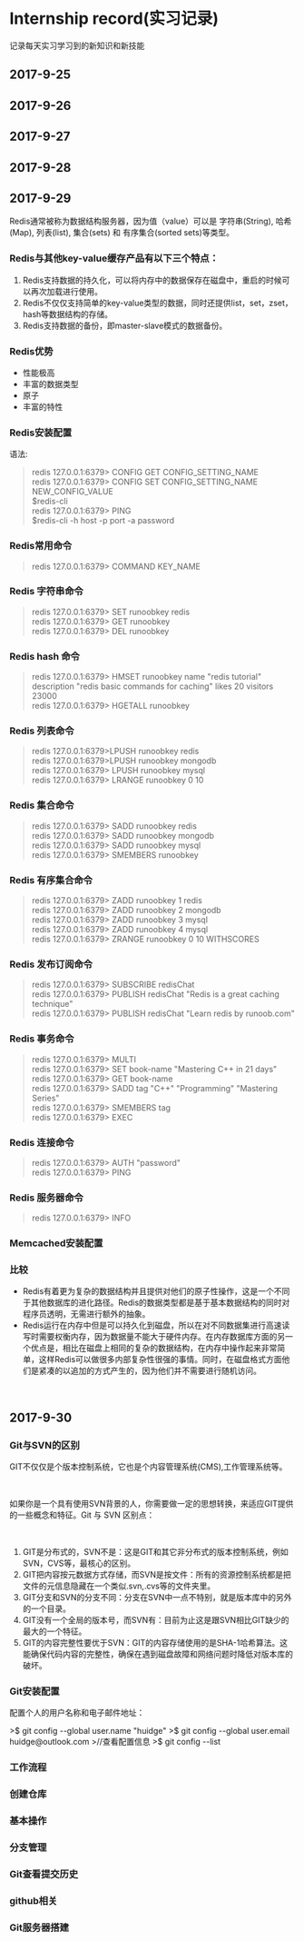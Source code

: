 ﻿# Internship record(实习记录)   
记录每天实习学习到的新知识和新技能
<h2>2017-9-25</h2>

<h2>2017-9-26</h2>

<h2>2017-9-27</h2>

<h2>2017-9-28</h2>

<h2>2017-9-29</h2>
Redis通常被称为数据结构服务器，因为值（value）可以是 字符串(String), 哈希(Map), 列表(list), 集合(sets) 和 有序集合(sorted sets)等类型。

<h3>Redis与其他key-value缓存产品有以下三个特点：</h3>
<ol>
<li>Redis支持数据的持久化，可以将内存中的数据保存在磁盘中，重启的时候可以再次加载进行使用。</li>
<li>Redis不仅仅支持简单的key-value类型的数据，同时还提供list，set，zset，hash等数据结构的存储。</li>
<li>Redis支持数据的备份，即master-slave模式的数据备份。</li>
</ol>

<h3>Redis优势</h3>
<ul>
<li>性能极高</li>
<li>丰富的数据类型</li> 
<li>原子</li>
<li>丰富的特性</li>
</ul>

<h3>Redis安装配置</h3>  
<p>语法:</p>

>redis 127.0.0.1:6379> CONFIG GET CONFIG_SETTING_NAME   
>redis 127.0.0.1:6379> CONFIG SET CONFIG_SETTING_NAME NEW_CONFIG_VALUE   
>$redis-cli   
>redis 127.0.0.1:6379> PING   
>$redis-cli -h host -p port -a password

<h3>Redis常用命令</h3>

>redis 127.0.0.1:6379> COMMAND KEY_NAME

<h3>Redis 字符串命令</h3>

>redis 127.0.0.1:6379> SET runoobkey redis   
>redis 127.0.0.1:6379> GET runoobkey   
>redis 127.0.0.1:6379> DEL runoobkey   

<h3>Redis hash 命令</h3>

>redis 127.0.0.1:6379>  HMSET runoobkey name "redis tutorial"    description "redis basic commands for caching" likes 20 visitors    23000   
>redis 127.0.0.1:6379>  HGETALL runoobkey   

<h3>Redis 列表命令</h3>

>redis 127.0.0.1:6379>LPUSH runoobkey redis   
>redis 127.0.0.1:6379>LPUSH runoobkey mongodb   
>redis 127.0.0.1:6379> LPUSH runoobkey mysql   
>redis 127.0.0.1:6379> LRANGE runoobkey 0 10   

<h3>Redis 集合命令</h3>

>redis 127.0.0.1:6379> SADD runoobkey redis   
>redis 127.0.0.1:6379> SADD runoobkey mongodb   
>redis 127.0.0.1:6379> SADD runoobkey mysql   
>redis 127.0.0.1:6379> SMEMBERS runoobkey   

<h3>Redis 有序集合命令</h3>

>redis 127.0.0.1:6379> ZADD runoobkey 1 redis   
>redis 127.0.0.1:6379> ZADD runoobkey 2 mongodb   
>redis 127.0.0.1:6379> ZADD runoobkey 3 mysql   
>redis 127.0.0.1:6379> ZADD runoobkey 4 mysql   
>redis 127.0.0.1:6379> ZRANGE runoobkey 0 10 WITHSCORES   

<h3>Redis 发布订阅命令</h3>

>redis 127.0.0.1:6379> SUBSCRIBE redisChat   
>redis 127.0.0.1:6379> PUBLISH redisChat "Redis is a great caching technique"   
>redis 127.0.0.1:6379> PUBLISH redisChat "Learn redis by runoob.com"   

<h3>Redis 事务命令</h3>

>redis 127.0.0.1:6379> MULTI   
>redis 127.0.0.1:6379> SET book-name "Mastering C++ in 21 days"   
>redis 127.0.0.1:6379> GET book-name   
>redis 127.0.0.1:6379> SADD tag "C++" "Programming" "Mastering Series"   
>redis 127.0.0.1:6379> SMEMBERS tag   
>redis 127.0.0.1:6379> EXEC   
<h3>Redis 连接命令</h3>

>redis 127.0.0.1:6379> AUTH "password"   
>redis 127.0.0.1:6379> PING   

<h3>Redis 服务器命令</h3>

>redis 127.0.0.1:6379> INFO

<h3>Memcached安装配置</h3>

<h3>比较</h3>
<ul>
<li>Redis有着更为复杂的数据结构并且提供对他们的原子性操作，这是一个不同于其他数据库的进化路径。Redis的数据类型都是基于基本数据结构的同时对程序员透明，无需进行额外的抽象。</li>
<li>Redis运行在内存中但是可以持久化到磁盘，所以在对不同数据集进行高速读写时需要权衡内存，因为数据量不能大于硬件内存。在内存数据库方面的另一个优点是，相比在磁盘上相同的复杂的数据结构，在内存中操作起来非常简单，这样Redis可以做很多内部复杂性很强的事情。同时，在磁盘格式方面他们是紧凑的以追加的方式产生的，因为他们并不需要进行随机访问。</li>
</ul>
<br />

<h2>2017-9-30</h2>
<h3>Git与SVN的区别</h3>
<p>GIT不仅仅是个版本控制系统，它也是个内容管理系统(CMS),工作管理系统等。</p><br />
<p>如果你是一个具有使用SVN背景的人，你需要做一定的思想转换，来适应GIT提供的一些概念和特征。Git 与 SVN 区别点：</p><br />
<ol>
<li>GIT是分布式的，SVN不是：这是GIT和其它非分布式的版本控制系统，例如SVN，CVS等，最核心的区别。</li>
<li>GIT把内容按元数据方式存储，而SVN是按文件：所有的资源控制系统都是把文件的元信息隐藏在一个类似.svn,.cvs等的文件夹里。</li>
<li>GIT分支和SVN的分支不同：分支在SVN中一点不特别，就是版本库中的另外的一个目录。</li>
<li>GIT没有一个全局的版本号，而SVN有：目前为止这是跟SVN相比GIT缺少的最大的一个特征。</li>
<li>GIT的内容完整性要优于SVN：GIT的内容存储使用的是SHA-1哈希算法。这能确保代码内容的完整性，确保在遇到磁盘故障和网络问题时降低对版本库的破坏。</li>
</ol>

<h3>Git安装配置</h3>
<p>配置个人的用户名称和电子邮件地址：</p>
>$ git config --global user.name "huidge"  
>$ git config --global user.email huidge@outlook.com  
>//查看配置信息
>$ git config --list

<h3>工作流程</h3>

<h3>创建仓库</h3>


<h3>基本操作</h3>

<h3>分支管理</h3>


<h3>Git查看提交历史</h3>


<h3>github相关</h3>


<h3>Git服务器搭建</h3>

 
